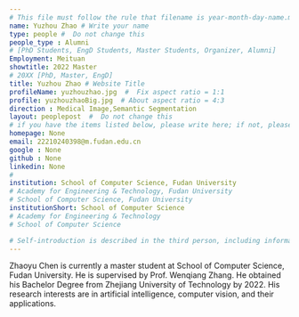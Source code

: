 ```yaml
---
# This file must follow the rule that filename is year-month-day-name.md .
name: Yuzhou Zhao # Write your name
type: people #  Do not change this
people_type : Alumni
# [PhD Students, EngD Students, Master Students, Organizer, Alumni]
Employment: Meituan
showtitle: 2022 Master
# 20XX [PhD, Master, EngD]
title: Yuzhou Zhao # Website Title
profileName: yuzhouzhao.jpg  #  Fix aspect ratio = 1:1
profile: yuzhouzhaoBig.jpg  # About aspect ratio = 4:3
direction : Medical Image,Semantic Segmentation
layout: peoplepost  #  Do not change this
# if you have the items listed below, please write here; if not, please write None.
homepage: None
email: 22210240398@m.fudan.edu.cn
google : None
github : None
linkedin: None
# 
institution: School of Computer Science, Fudan University
# Academy for Engineering & Technology, Fudan University
# School of Computer Science, Fudan University
institutionShort: School of Computer Science
# Academy for Engineering & Technology
# School of Computer Science

# Self-introduction is described in the third person, including information such as educational experience(B/M/P), graduation career development 
---
```


Zhaoyu Chen is currently a master student at School of Computer Science, Fudan University. He is supervised by Prof. Wenqiang Zhang. He obtained his Bachelor Degree from Zhejiang University of Technology by 2022. His research interests are in artificial intelligence, computer vision, and their applications.



 

